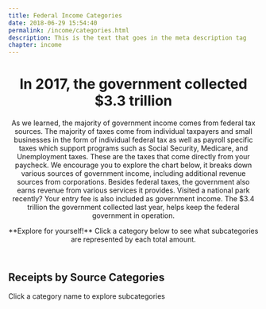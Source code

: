 ```yaml
---
title: Federal Income Categories
date: 2018-06-29 15:54:40
permalink: /income/categories.html
description: This is the text that goes in the meta description tag
chapter: income
---
```


<header>
    <h1>In 2017, the government collected <span class="strong">$3.3 trillion</span></h1>
    <div class="lead-wrapper">
        <div class="lead">
        <p>As we learned, the majority of government income comes from federal tax sources. The majority of taxes come from individual taxpayers and small businesses in the form of individual federal tax as well as payroll specific taxes which support programs such as Social Security, Medicare, and Unemployment taxes. These are the taxes that come directly from your paycheck.  We encourage you to explore the chart below, it breaks down various sources of government income, including additional revenue sources from corporations. Besides federal taxes, the government also earns revenue from various services it provides. Visited a national park recently? Your entry fee is also included as government income. The $3.4 trillion the government collected last year, helps keep the federal government in operation.</p>
        </div>
        <div class="fact-box fact-box--out-right sr-only">
            **Explore for yourself!** Click a category below to see what subcategories are represented by each total amount.
        </div>
    </div>
</header>

## Receipts by Source Categories
<div class="hint">Click a category name to explore subcategories</div>

<div id="viz"></div>

<script src="../assets/income/categories.js" />
